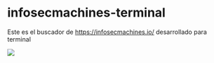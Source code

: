 # infosecmachines-terminal
Este es el buscador de https://infosecmachines.io/ desarrollado para terminal

![](/img/poc.gif)
